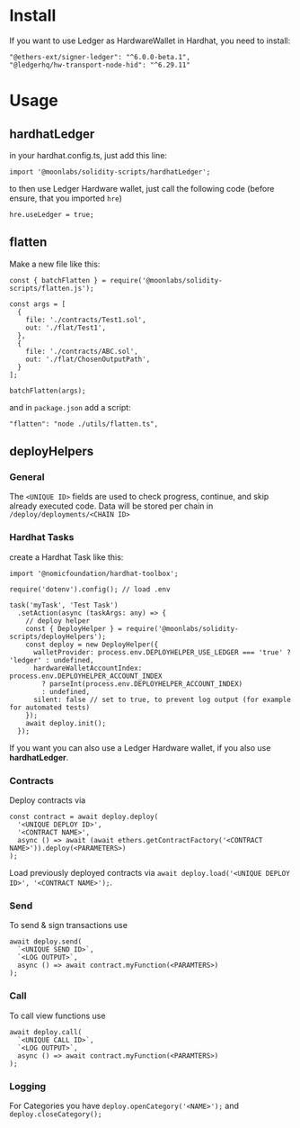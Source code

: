 # Install

If you want to use Ledger as HardwareWallet in Hardhat, you need to install:

```
"@ethers-ext/signer-ledger": "^6.0.0-beta.1",
"@ledgerhq/hw-transport-node-hid": "^6.29.11"
```

# Usage

## hardhatLedger

in your hardhat.config.ts, just add this line:

```
import '@moonlabs/solidity-scripts/hardhatLedger';
```

to then use Ledger Hardware wallet, just call the following code (before ensure, that you imported `hre`)

```
hre.useLedger = true;
```

## flatten

Make a new file like this:

```
const { batchFlatten } = require('@moonlabs/solidity-scripts/flatten.js');

const args = [
  {
    file: './contracts/Test1.sol',
    out: './flat/Test1',
  },
  {
    file: './contracts/ABC.sol',
    out: './flat/ChosenOutputPath',
  }
];

batchFlatten(args);
```

and in `package.json` add a script:

```
"flatten": "node ./utils/flatten.ts",
```

## deployHelpers

### General

The `<UNIQUE ID>` fields are used to check progress, continue, and skip already executed code.
Data will be stored per chain in `/deploy/deployments/<CHAIN ID>`

### Hardhat Tasks

create a Hardhat Task like this:

```
import '@nomicfoundation/hardhat-toolbox';

require('dotenv').config(); // load .env

task('myTask', 'Test Task')
  .setAction(async (taskArgs: any) => {
    // deploy helper
    const { DeployHelper } = require('@moonlabs/solidity-scripts/deployHelpers');
    const deploy = new DeployHelper({
      walletProvider: process.env.DEPLOYHELPER_USE_LEDGER === 'true' ? 'ledger' : undefined,
      hardwareWalletAccountIndex: process.env.DEPLOYHELPER_ACCOUNT_INDEX
        ? parseInt(process.env.DEPLOYHELPER_ACCOUNT_INDEX)
        : undefined,
      silent: false // set to true, to prevent log output (for example for automated tests)
    });
    await deploy.init();
  });
```

If you want you can also use a Ledger Hardware wallet, if you also use **hardhatLedger**.

### Contracts

Deploy contracts via

```
const contract = await deploy.deploy(
  '<UNIQUE DEPLOY ID>',
  '<CONTRACT NAME>',
  async () => await (await ethers.getContractFactory('<CONTRACT NAME>')).deploy(<PARAMETERS>)
);
```

Load previously deployed contracts via `await deploy.load('<UNIQUE DEPLOY ID>', '<CONTRACT NAME>');`.

### Send

To send & sign transactions use

```
await deploy.send(
  `<UNIQUE SEND ID>`,
  `<LOG OUTPUT>`,
  async () => await contract.myFunction(<PARAMTERS>)
);
```

### Call

To call view functions use

```
await deploy.call(
  `<UNIQUE CALL ID>`,
  `<LOG OUTPUT>`,
  async () => await contract.myFunction(<PARAMTERS>)
);
```

### Logging

For Categories you have `deploy.openCategory('<NAME>');` and `deploy.closeCategory();`
